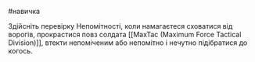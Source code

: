 #навичка 

Здійсніть перевірку Непомітності, коли намагаєтеся сховатися від ворогів, прокрастися повз солдата [[MaxTac (Maximum Force Tactical Division)]], втекти непоміченим або непомітно і нечутно підібратися до когось.